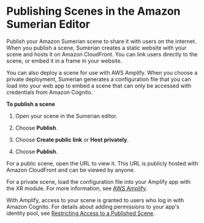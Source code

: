 # Publishing Scenes in the Amazon Sumerian Editor<a name="editor-publish"></a>

Publish your Amazon Sumerian scene to share it with users on the internet\. When you publish a scene, Sumerian creates a static website with your scene and hosts it on Amazon CloudFront\. You can link users directly to the scene, or embed it in a frame in your website\.

You can also deploy a scene for use with AWS Amplify\. When you choose a private deployment, Sumerian generates a configuration file that you can load into your web app to embed a scene that can only be accessed with credentials from Amazon Cognito\.

**To publish a scene**

1. Open your scene in the Sumerian editor\.

1. Choose **Publish**\.

1. Choose **Create public link** or **Host privately**\.

1. Choose **Publish**\.

For a public scene, open the URL to view it\. This URL is publicly hosted with Amazon CloudFront and can be viewed by anyone\.

For a private scene, load the configuration file into your Amplify app with the XR module\. For more information, see [AWS Amplify](https://aws-amplify.github.io/amplify-js/media/xr_guide)\.

With Amplify, access to your scene is granted to users who log in with Amazon Cognito\. For details about adding permissions to your app's identity pool, see [Restricting Access to a Published Scene](sumerian-permissions.md#permissions-amplify)\.
